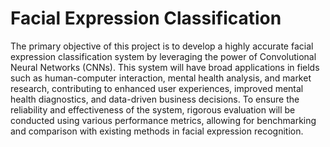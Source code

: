 # Facial Expression Classification
The primary objective of this project is to develop a highly accurate facial expression classification system by leveraging the power of Convolutional Neural Networks (CNNs). This system will have broad applications in fields such as human-computer interaction, mental health analysis, and market research, contributing to enhanced user experiences, improved mental health diagnostics, and data-driven business decisions. To ensure the reliability and effectiveness of the system, rigorous evaluation will be conducted using various performance metrics, allowing for benchmarking and comparison with existing methods in facial expression recognition.
